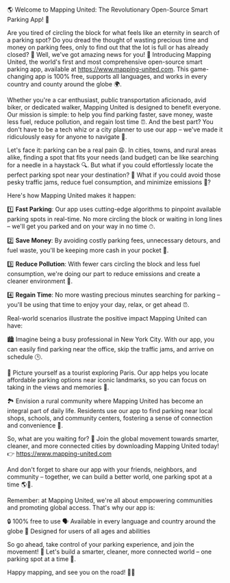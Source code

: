 🌎 Welcome to Mapping United: The Revolutionary Open-Source Smart Parking App! 🚗

Are you tired of circling the block for what feels like an eternity in search of a parking spot? Do you dread the thought of wasting precious time and money on parking fees, only to find out that the lot is full or has already closed? 💸 Well, we've got amazing news for you! 🎉 Introducing Mapping United, the world's first and most comprehensive open-source smart parking app, available at https://www.mapping-united.com. This game-changing app is 100% free, supports all languages, and works in every country and county around the globe 🌍.

Whether you're a car enthusiast, public transportation aficionado, avid biker, or dedicated walker, Mapping United is designed to benefit everyone. Our mission is simple: to help you find parking faster, save money, waste less fuel, reduce pollution, and regain lost time ⏰. And the best part? You don't have to be a tech whiz or a city planner to use our app – we've made it ridiculously easy for anyone to navigate 📍.

Let's face it: parking can be a real pain 😩. In cities, towns, and rural areas alike, finding a spot that fits your needs (and budget) can be like searching for a needle in a haystack 🔍. But what if you could effortlessly locate the perfect parking spot near your destination? 📍 What if you could avoid those pesky traffic jams, reduce fuel consumption, and minimize emissions 🌟?

Here's how Mapping United makes it happen:

1️⃣ **Fast Parking**: Our app uses cutting-edge algorithms to pinpoint available parking spots in real-time. No more circling the block or waiting in long lines – we'll get you parked and on your way in no time ⏱.

2️⃣ **Save Money**: By avoiding costly parking fees, unnecessary detours, and fuel waste, you'll be keeping more cash in your pocket 💸.

3️⃣ **Reduce Pollution**: With fewer cars circling the block and less fuel consumption, we're doing our part to reduce emissions and create a cleaner environment 🌿.

4️⃣ **Regain Time**: No more wasting precious minutes searching for parking – you'll be using that time to enjoy your day, relax, or get ahead ⏰.

Real-world scenarios illustrate the positive impact Mapping United can have:

🏙️ Imagine being a busy professional in New York City. With our app, you can easily find parking near the office, skip the traffic jams, and arrive on schedule 🕒.

🌳 Picture yourself as a tourist exploring Paris. Our app helps you locate affordable parking options near iconic landmarks, so you can focus on taking in the views and memories 💫.

🏞️ Envision a rural community where Mapping United has become an integral part of daily life. Residents use our app to find parking near local shops, schools, and community centers, fostering a sense of connection and convenience 🌼.

So, what are you waiting for? 🤔 Join the global movement towards smarter, cleaner, and more connected cities by downloading Mapping United today! 👉 https://www.mapping-united.com

And don't forget to share our app with your friends, neighbors, and community – together, we can build a better world, one parking spot at a time 🌎💪.

Remember: at Mapping United, we're all about empowering communities and promoting global access. That's why our app is:

🔒 100% free to use
🗣️ Available in every language and country around the globe
📱 Designed for users of all ages and abilities

So go ahead, take control of your parking experience, and join the movement! 🚀 Let's build a smarter, cleaner, more connected world – one parking spot at a time 💪.

Happy mapping, and see you on the road! 🚗🌄